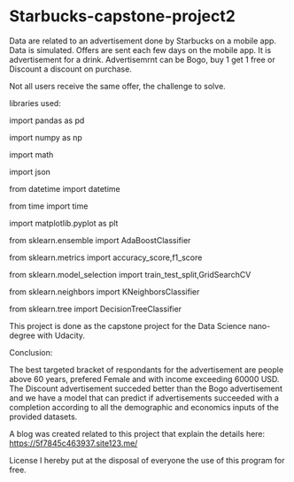 # Starbucks-capstone-project2
Data are related to an advertisement done by Starbucks on a mobile app. Data is simulated. Offers are sent each few days on the mobile app. It is advertisement for a drink. Advertisemrnt can be Bogo, buy 1 get 1 free or Discount a discount on purchase.

Not all users receive the same offer, the challenge to solve.

libraries used:

import pandas as pd

import numpy as np

import math

import json

from datetime import datetime

from time import time

import matplotlib.pyplot as plt

from sklearn.ensemble import AdaBoostClassifier

from sklearn.metrics import accuracy_score,f1_score

from sklearn.model_selection import train_test_split,GridSearchCV

from sklearn.neighbors import KNeighborsClassifier

from sklearn.tree import DecisionTreeClassifier

This project is done as the capstone project for the Data Science nano-degree with Udacity.

Conclusion:

The best targeted bracket of respondants for the advertisement are people above 60 years, prefered Female and with income exceeding 60000 USD. The Discount advertisement succeded better than the Bogo advertisement and we have a model that can predict if advertisements succeeded with a completion according to all the demographic and economics inputs of the provided datasets.

A blog was created related to this project that explain the details here:
https://5f7845c463937.site123.me/

License I hereby put at the disposal of everyone the use of this program for free.
